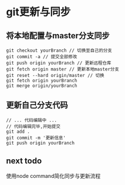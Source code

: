 # git更新与同步
## 将本地配置与master分支同步
```
git checkout yourBranch // 切换至自己的分支
git commit -a // 提交全部修改
git push origin yourBranch // 更新远程仓库
git fetch origin master // 更新本地master分支
git reset --hard origin/master // 切换
git fetch origin yourBranch
git merge origin/yourBranch
```

## 更新自己分支代码
```
// ... 代码编辑中 ...
// 代码编辑完毕,开始提交
git add .
git commit -m '更新信息'
git push origin yourBranch
````

## next todo
使用node command简化同步与更新流程

